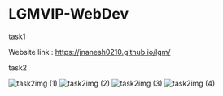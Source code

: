 # LGMVIP-WebDev
task1

Website link : https://jnanesh0210.github.io/lgm/




task2

![task2img (1)](https://user-images.githubusercontent.com/69074035/126532300-24da3c91-257d-494b-9010-17de0c56d022.png)
![task2img (2)](https://user-images.githubusercontent.com/69074035/126532295-548b6ee7-6b69-4f2d-9251-54ba60a99ec1.png)
![task2img (3)](https://user-images.githubusercontent.com/69074035/126532307-f0050a9f-c465-4353-9918-07668fe0dadb.png)
![task2img (4)](https://user-images.githubusercontent.com/69074035/126532304-518c7836-539c-41de-8460-00cdd9d67389.png)


